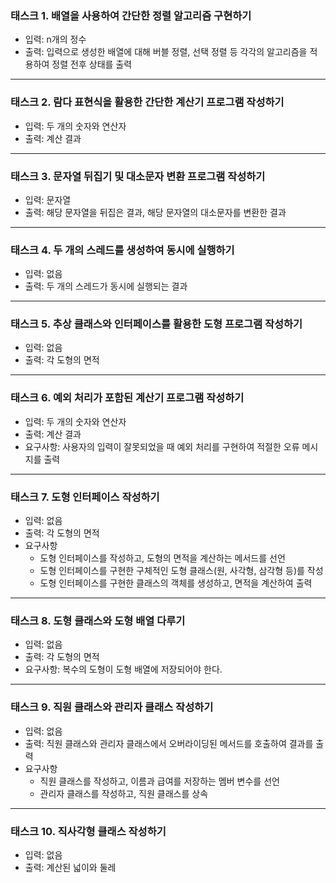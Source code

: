 ### 태스크 1. 배열을 사용하여 간단한 정렬 알고리즘 구현하기
 - 입력: n개의 정수
 - 출력: 입력으로 생성한 배열에 대해 버블 정렬, 선택 정렬 등 각각의 알고리즘을 적용하여 정렬 전후 상태를 출력

---

### 태스크 2. 람다 표현식을 활용한 간단한 계산기 프로그램 작성하기
 - 입력: 두 개의 숫자와 연산자
 - 출력: 계산 결과

---

### 태스크 3. 문자열 뒤집기 및 대소문자 변환 프로그램 작성하기
 - 입력: 문자열
 - 출력: 해당 문자열을 뒤집은 결과, 해당 문자열의 대소문자를 변환한 결과

---

### 태스크 4. 두 개의 스레드를 생성하여 동시에 실행하기
 - 입력: 없음
 - 출력: 두 개의 스레드가 동시에 실행되는 결과

---

### 태스크 5. 추상 클래스와 인터페이스를 활용한 도형 프로그램 작성하기
 - 입력: 없음
 - 출력: 각 도형의 면적

---

### 태스크 6. 예외 처리가 포함된 계산기 프로그램 작성하기
 - 입력: 두 개의 숫자와 연산자
 - 출력: 계산 결과
 - 요구사항: 사용자의 입력이 잘못되었을 때 예외 처리를 구현하여 적절한 오류 메시지를 출력

---

### 태스크 7. 도형 인터페이스 작성하기
 - 입력: 없음
 - 출력: 각 도형의 면적
 - 요구사항
   - 도형 인터페이스를 작성하고, 도형의 면적을 계산하는 메서드를 선언
   - 도형 인터페이스를 구현한 구체적인 도형 클래스(원, 사각형, 삼각형 등)를 작성
   - 도형 인터페이스를 구현한 클래스의 객체를 생성하고, 면적을 계산하여 출력

---

### 태스크 8. 도형 클래스와 도형 배열 다루기
 - 입력: 없음
 - 출력: 각 도형의 면적
 - 요구사항: 복수의 도형이 도형 배열에 저장되어야 한다.

---

### 태스크 9. 직원 클래스와 관리자 클래스 작성하기
 - 입력: 없음
 - 출력: 직원 클래스와 관리자 클래스에서 오버라이딩된 메서드를 호출하여 결과를 출력
 - 요구사항
   - 직원 클래스를 작성하고, 이름과 급여를 저장하는 멤버 변수를 선언
   - 관리자 클래스를 작성하고, 직원 클래스를 상속

---

### 태스크 10. 직사각형 클래스 작성하기
 - 입력: 없음
 - 출력: 계산된 넓이와 둘레